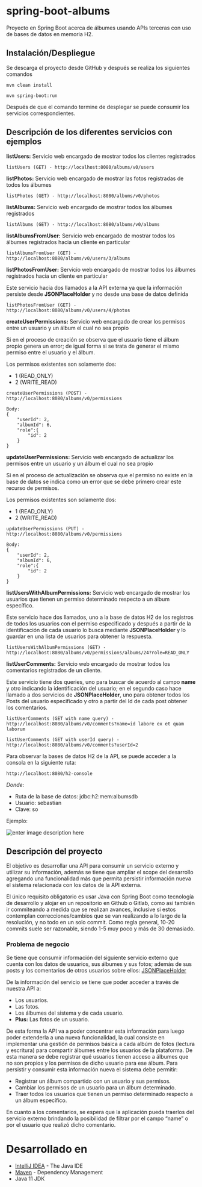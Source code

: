 # spring-boot-albums
Proyecto en Spring Boot acerca de álbumes usando APIs terceras con uso de bases de datos en memoria H2.

## Instalación/Despliegue

Se descarga el proyecto desde GitHub y después se realiza los siguientes comandos
```
mvn clean install

mvn spring-boot:run
```
Después de que el comando termine de desplegar se puede consumir los servicios correspondientes.

## Descripción de los diferentes servicios con ejemplos

**listUsers:** Servicio web encargado de mostrar todos los clientes registrados

```
listUsers (GET) - http://localhost:8080/albums/v0/users
```

**listPhotos:** Servicio web encargado de mostrar las fotos registradas de todos los álbumes

```
listPhotos (GET) - http://localhost:8080/albums/v0/photos
```

**listAlbums:** Servicio web encargado de mostrar todos los álbumes registrados

```
listAlbums (GET) - http://localhost:8080/albums/v0/albums
```

**listAlbumsFromUser:** Servicio web encargado de mostrar todos los álbumes registrados hacia un cliente en particular

```
listAlbumsFromUser (GET) - http://localhost:8080/albums/v0/users/3/albums
```

**listPhotosFromUser:** Servicio web encargado de mostrar todos los álbumes registrados hacia un cliente en particular

Este servicio hacia dos llamados a la API externa ya que la información persiste desde **JSONPlaceHolder** y no desde una base de datos definida

```
listPhotosFromUser (GET) - http://localhost:8080/albums/v0/users/4/photos
```

**createUserPermissions:** Servicio web encargado de crear los permisos entre un usuario y un álbum el cual no sea propio

Si en el proceso de creación se observa que el usuario tiene el álbum propio genera un error; de igual forma si se trata de generar el mismo permiso entre el usuario y el álbum.

Los permisos existentes son solamente dos:
-	1 (READ_ONLY)
-	2 (WRITE_READ)

```
createUserPermissions (POST) - http://localhost:8080/albums/v0/permissions

Body:
{
    "userId": 2,
    "albumId": 6,
    "role":{
        "id": 2
    }
}
```

**updateUserPermissions:** Servicio web encargado de actualizar los permisos entre un usuario y un álbum el cual no sea propio

Si en el proceso de actualización se observa que el permiso no existe en la base de datos se indica como un error que se debe primero crear este recurso de permisos.

Los permisos existentes son solamente dos:
-	1 (READ_ONLY)
-	2 (WRITE_READ)

```
updateUserPermissions (PUT) - http://localhost:8080/albums/v0/permissions

Body:
{
    "userId": 2,
    "albumId": 6,
    "role":{
        "id": 2
    }
}
```

**listUsersWithAlbumPermissions:** Servicio web encargado de mostrar los usuarios que tienen un permiso determinado respecto a un álbum específico.

Este servicio hace dos llamados, uno a la base de datos H2 de los registros de todos los usuarios con el permiso especificado y después a partir de la identificación de cada usuario lo busca mediante **JSONPlaceHolder** y lo guardar en una lista de usuarios para obtener la respuesta.

```
listUsersWithAlbumPermissions (GET) - http://localhost:8080/albums/v0/permissions/albums/24?role=READ_ONLY
```

**listUserComments:** Servicio web encargado de mostrar todos los comentarios registrados de un cliente.

Este servicio tiene dos queries, uno para buscar de acuerdo al campo **name** y otro indicando la identificación del usuario; en el segundo caso hace llamado a dos servicios de **JSONPlaceHolder**, uno para obtener todos los Posts del usuario especificado y otro a partir del Id de cada post obtener los comentarios.

```
listUserComments (GET with name query) - http://localhost:8080/albums/v0/comments?name=id labore ex et quam laborum

listUserComments (GET with userId query) - http://localhost:8080/albums/v0/comments?userId=2
```

Para observar  la bases de datos H2 de la API, se puede acceder a la consola en la siguiente ruta:
```
http://localhost:8080/h2-console
```
*Donde:*
- Ruta de la base de datos: jdbc:h2:mem:albumsdb
- Usuario: sebastian
- Clave: so

Ejemplo:

![enter image description here](https://i.ibb.co/vQPNZML/H2database.png)

## Descripción del proyecto

El objetivo es desarrollar una API para consumir un servicio externo y utilizar su información, además se tiene que ampliar el scope del desarrollo agregando una funcionalidad más que permita persistir información nueva el sistema relacionada con los datos de la API externa.

El único requisito obligatorio es usar Java con Spring Boot como tecnología de desarrollo y alojar en un repositorio en Github o Gitlab, como asi también ir commiteando a medida que se realizan avances, inclusive si estos contemplan correcciones/cambios que se van realizando a lo largo de la resolución, y no todo en un solo commit. Como regla general, 10-20 commits suele ser razonable, siendo 1-5 muy poco y más de 30 demasiado.

### Problema de negocio
Se tiene que consumir información del siguiente servicio externo que cuenta con los datos de usuarios, sus álbumes y sus fotos; además de sus posts y los comentarios de otros usuarios sobre ellos: [JSONPlaceHolder](https://jsonplaceholder.typicode.com/)

De la información del servicio se tiene que poder acceder a través de nuestra API a:
- Los usuarios.
- Las fotos.
- Los álbumes del sistema y de cada usuario.
- **Plus:** Las fotos de un usuario.

De esta forma la API va a poder concentrar esta información para luego poder extenderla a una nueva funcionalidad, la cual consiste en implementar una gestión de permisos básica a cada albúm de fotos (lectura y escritura) para compartir álbumes entre los usuarios de la plataforma. De esta manera se debe registrar qué usuarios tienen acceso a álbumes que no son propios y los permisos de dicho usuario para ese álbum. Para persistir y consumir esta información nueva el sistema debe permitir:
- Registrar un álbum compartido con un usuario y sus permisos.
- Cambiar los permisos de un usuario para un álbum determinado.
- Traer todos los usuarios que tienen un permiso determinado respecto a un
álbum específico.

En cuanto a los comentarios, se espera que la aplicación pueda traerlos del servicio externo brindando la posibilidad de filtrar por el campo “name” o por el usuario que realizó dicho comentario.

# Desarrollado en

* [IntelliJ IDEA](https://www.jetbrains.com/idea/) - The Java IDE
* [Maven](https://maven.apache.org/) - Dependency Management
* Java 11 JDK
